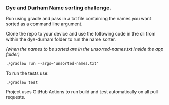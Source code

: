 ### Dye and Durham Name sorting challenge.

Run using gradle and pass in a txt file containing the names you want sorted as a command line argument.

Clone the repo to your device and use the following code in the cli from within the dye-durham folder to run the name sorter.

<i>(when the names to be sorted are in the unsorted-names.txt inside the app folder)</i>

`./gradlew run --args="unsorted-names.txt"`

To run the tests use: 

`./gradlew test`

Project uses GitHub Actions to run build and test automatically on all pull requests.
